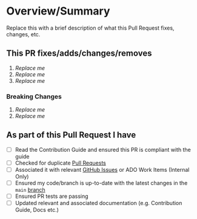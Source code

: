 <!-- Thank you for submitting a Pull Request. Please fill out the template below.-->
# Overview/Summary

Replace this with a brief description of what this Pull Request fixes, changes, etc.

## This PR fixes/adds/changes/removes

1. *Replace me*
2. *Replace me*
3. *Replace me*

### Breaking Changes

1. *Replace me*
2. *Replace me*

## As part of this Pull Request I have

- [ ] Read the Contribution Guide and ensured this PR is compliant with the guide
- [ ] Checked for duplicate [Pull Requests](https://github.com/Azure/azure-monitor-baseline-alerts/pulls)
- [ ] Associated it with relevant [GitHub Issues](https://github.com/Azure/azure-monitor-baseline-alerts/issues) or ADO Work Items (Internal Only)
- [ ] Ensured my code/branch is up-to-date with the latest changes in the `main` [branch](https://github.com/Azure/azure-monitor-baseline-alerts/)
- [ ] Ensured PR tests are passing
- [ ] Updated relevant and associated documentation (e.g. Contribution Guide, Docs etc.)
